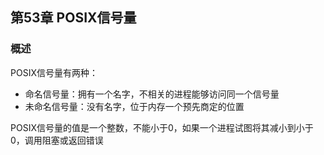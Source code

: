 ## 第53章 POSIX信号量

### 概述

POSIX信号量有两种：

* 命名信号量：拥有一个名字，不相关的进程能够访问同一个信号量
* 未命名信号量：没有名字，位于内存一个预先商定的位置

POSIX信号量的值是一个整数，不能小于0，如果一个进程试图将其减小到小于0，调用阻塞或返回错误